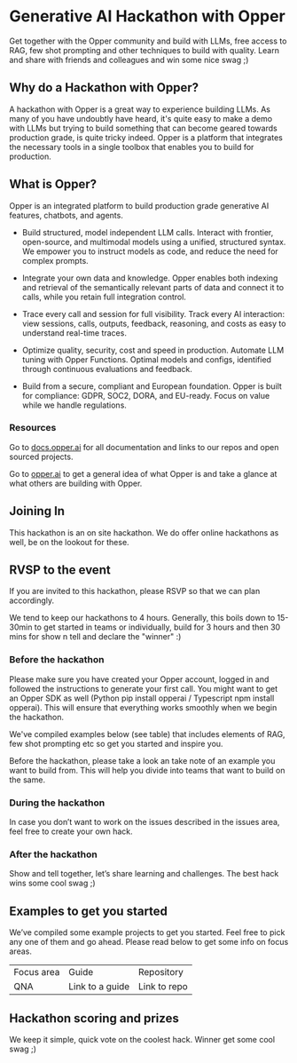 # Generative AI Hackathon with Opper

Get together with the Opper community and build with LLMs, free access to RAG, few shot prompting and other techniques to build with quality. Learn and share with friends and colleagues and win some nice swag ;)

## Why do a Hackathon with Opper?
A hackathon with Opper is a great way to experience building LLMs. As many of you have undoubtly have heard, it's quite easy to make a demo with LLMs but trying to build something that can become geared towards production grade, is quite tricky indeed. Opper is a platform that integrates the necessary tools in a single toolbox that enables you to build for production.

## What is Opper?
Opper is an integrated platform to build production grade generative AI features, chatbots, and agents. 

- Build structured, model independent LLM calls. Interact with frontier, open-source, and multimodal models using a unified, structured syntax. We empower you to instruct models as code, and reduce the need for complex prompts. 

- Integrate your own data and knowledge. Opper enables both indexing and retrieval of the semantically relevant parts of data and connect it to calls, while you retain full integration control.

- Trace every call and session for full visibility. Track every AI interaction: view sessions, calls, outputs, feedback, reasoning, and costs as easy to understand real-time traces.

- Optimize quality, security, cost and speed in production. Automate LLM tuning with Opper Functions. Optimal models and configs, identified through continuous evaluations and feedback.

- Build from a secure, compliant and European foundation. Opper is built for compliance: GDPR, SOC2, DORA, and EU-ready. Focus on value while we handle regulations.

### Resources
Go to [docs.opper.ai](docs.opper.ai) for all documentation and links to our repos and open sourced projects.

Go to [opper.ai](opper.ai) to get a general idea of what Opper is and take a glance at what others are building with Opper.

## Joining In
This hackathon is an on site hackathon. We do offer online hackathons as well, be on the lookout for these.

## RVSP to the event
If you are invited to this hackathon, please RSVP so that we can plan accordingly.

We tend to keep our hackathons to 4 hours. Generally, this boils down to 15-30min to get started in teams or individually, build for 3 hours and then 30 mins for show n tell and declare the "winner" :)

### Before the hackathon
Please make sure you have created your Opper account, logged in and followed the instructions to generate your first call. You might want to get an Opper SDK as well (Python pip install opperai / Typescript npm install opperai). This will ensure that everything works smoothly when we begin the hackathon.

We've compiled examples below (see table) that includes elements of RAG, few shot prompting etc so get you started and inspire you. 

Before the hackathon, please take a look an take note of an example you want to build from. This will help you divide into teams that want to build on the same.

### During the hackathon
In case you don’t want to work on the issues described in the issues area, feel free to create your own hack.

### After the hackathon
Show and tell together, let’s share learning and challenges. The best hack wins some cool swag ;)

## Examples to get you started
We’ve compiled some example projects to get you started. Feel free to pick any one of them and go ahead. Please read below to get some info on focus areas.

<table>
  <tr>
    <td>
      Focus area
    </td>
    <td>
      Guide
    </td>
    <td>
      Repository
    </td>
  </tr>
  <tr>
    <td>
      QNA
    </td>
    <td>
      Link to a guide
    </td>
    <td>
      Link to repo
    </td>
  </tr>
</table>

## Hackathon scoring and prizes
We keep it simple, quick vote on the coolest hack. Winner get some cool swag ;)
